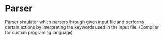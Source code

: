 # Parser
Parser simulator which parsers through given input file and performs certain actions by interpreting the keywords used in the input file. (Compiler for custom programing language)
